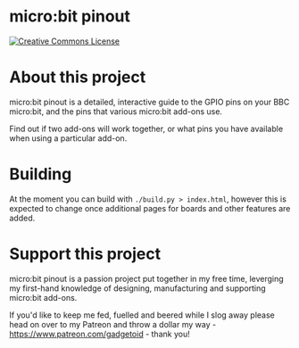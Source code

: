 # micro:bit pinout

<a rel="license" href="http://creativecommons.org/licenses/by-nc-sa/4.0/"><img alt="Creative Commons License" style="border-width:0" src="https://i.creativecommons.org/l/by-nc-sa/4.0/88x31.png" /></a>

# About this project

micro:bit pinout is a detailed, interactive guide to the GPIO pins on your BBC micro:bit, and the pins that various micro:bit add-ons use.

Find out if two add-ons will work together, or what pins you have available when using a particular add-on.

# Building

At the moment you can build with `./build.py > index.html`, however this is expected to change once additional pages for boards and other features are added.

# Support this project

micro:bit pinout is a passion project put together in my free time, leverging my first-hand knowledge of designing, manufacturing and supporting micro:bit add-ons.

If you'd like to keep me fed, fuelled and beered while I slog away please head on over to my Patreon and throw a dollar my way - https://www.patreon.com/gadgetoid - thank you!